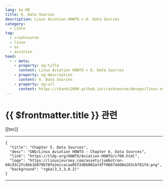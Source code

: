 ```yaml
---
lang: ko-KR
title: 6. Data Sources
description: Linux Aviation HOWTO > 6. Data Sources
category:
  - Linux
tag: 
  - crashcourse
  - linux 
  - os
  - aviation
haed:
  - - meta:
    - property: og:title
      content: Linux Aviation HOWTO > 6. Data Sources
    - property: og:description
      content: 6. Data Sources
    - property: og:url
      content: https://chanhi2000.github.io/crashcourse/devops/linux-aviation-howto/06-data-sources.html
---
```


# {{ $frontmatter.title }} 관련

[[toc]]

---

```component VPCard
{
  "title": "Chapter 5. Data Sources",
  "desc": "GNU/Linux Aviation HOWTO - Chapter 6. Data Sources",
  "link": "https://tldp.org/HOWTO/Aviation-HOWTO/c700.html",
  "logo": "https://linuxjourney.com/assets/jumbotron-60c93c2fc6bb16079b70fe2eccacaa05f2d6b002af4ff0667ddd8e283cbf81fd.png",
  "background": "rgba(3,3,3,0.2)"
}
```

---

<TagLinks />